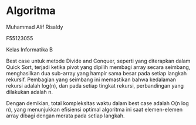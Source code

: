 # Algoritma

Muhammad Alif Risaldy

F55123055

Kelas Informatika B

Best case untuk metode Divide and Conquer, seperti yang diterapkan dalam Quick Sort, terjadi ketika pivot yang dipilih membagi array secara seimbang, menghasilkan dua sub-array yang hampir sama besar pada setiap langkah rekursif. Pembagian yang seimbang ini memastikan bahwa kedalaman rekursi adalah log(n), dan pada setiap tingkat rekursi, perbandingan yang dilakukan adalah n. 

Dengan demikian, total kompleksitas waktu dalam best case adalah O(n log n), yang menunjukkan efisiensi optimal algoritma ini saat elemen-elemen array dibagi dengan merata pada setiap langkah.
